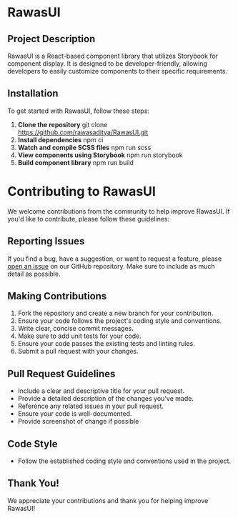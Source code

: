 # RawasUI

## Project Description

RawasUI is a React-based component library that utilizes Storybook for component display. It is designed to be developer-friendly, allowing developers to easily customize components to their specific requirements.

## Installation

To get started with RawasUI, follow these steps:

1. **Clone the repository** git clone https://github.com/rawasaditya/RawasUI.git
2. **Install dependencies** npm ci
3. **Watch and compile SCSS files** npm run scss
4. **View components using Storybook**  npm run storybook
5. **Build component library** npm run build

# Contributing to RawasUI

We welcome contributions from the community to help improve RawasUI. If you'd like to contribute, please follow these guidelines:

## Reporting Issues

If you find a bug, have a suggestion, or want to request a feature, please [open an issue](https://github.com/rawasaditya/RawasUI/issues) on our GitHub repository. Make sure to include as much detail as possible.

## Making Contributions

1. Fork the repository and create a new branch for your contribution.
2. Ensure your code follows the project's coding style and conventions.
3. Write clear, concise commit messages.
4. Make sure to add unit tests for your code.
5. Ensure your code passes the existing tests and linting rules.
6. Submit a pull request with your changes.

## Pull Request Guidelines

- Include a clear and descriptive title for your pull request.
- Provide a detailed description of the changes you've made.
- Reference any related issues in your pull request.
- Ensure your code is well-documented.
- Provide screenshot of change if possible

## Code Style

- Follow the established coding style and conventions used in the project.

## Thank You!

We appreciate your contributions and thank you for helping improve RawasUI!
